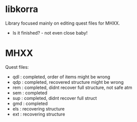 # libkorra
Library focused mainly on editing quest files for MHXX.

- Is it finished? - not even close baby!

# MHXX
Quest files:
- qdl : completed, order of items might be wrong
- qdp : completed, recovered structure might be wrong
- rem : completed, didnt recover full structure, not safe atm
- sem : completed
- sup : completed, didnt recover full struct
- gmd : completed
- els : recovering structure
- ext : recovering structure



